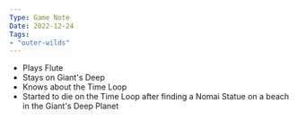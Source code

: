 ```yaml
---
Type: Game Note
Date: 2022-12-24
Tags:
- "outer-wilds"
---
```

- Plays Flute
- Stays on Giant's Deep
- Knows about the Time Loop
- Started to die on the Time Loop after finding a Nomai Statue on a beach in the Giant's Deep Planet